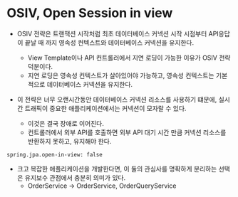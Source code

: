 # OSIV, Open Session in view

- OSIV 전략은 트랜잭션 시작처럼 최초 데이터베이스 커넥션 시작 시점부터 API응답이 끝날 때 까지 영속성 컨텍스트와 데이터베이스 커넥션을 유지한다.
  + View Template이나 API 컨트롤러에서 지연 로딩이 가능한 이유가 OSIV 전략 덕분이다.
  + 지연 로딩은 영속성 컨텍스트가 살아있어야 가능하고, 영속성 컨텍스트는 기본적으로 데이터베이스 커넥션을 유지한다.

- 이 전략은 너무 오랜시간동안 데이터베이스 커넥션 리소스를 사용하기 떄문에, 실시간 트래픽이 중요한 애플리케이션에서는 커넥션이 모자랄 수 있다.
  + 이것은 결국 장애로 이어진다.
  + 컨트롤러에서 외부 API를 호출하면 외부 API 대기 시간 만큼 커넥션 리소스를 반환하지 못하고, 유지해야 한다.

```
spring.jpa.open-in-view: false
```

- 크고 복잡한 애플리케이션을 개발한다면, 이 둘의 관심사를 명확하게 분리하는 선택은 유지보수 관점에서 충분히 의미가 있다.
  + OrderService -> OrderService, OrderQueryService